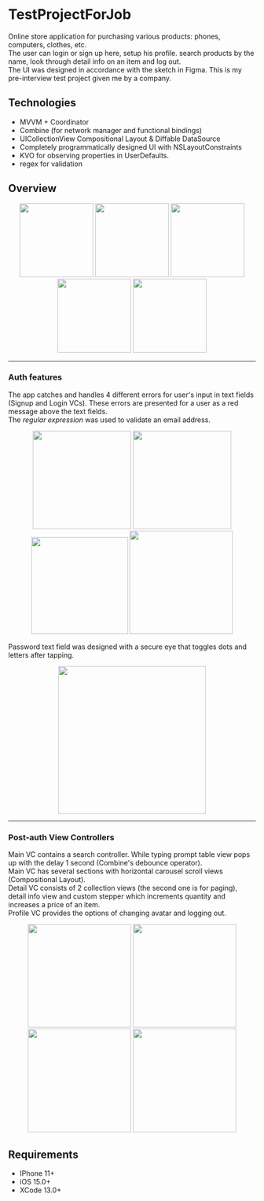 # TestProjectForJob
Online store application for purchasing various products: phones, computers, clothes, etc.   
The user can login or sign up here, setup his profile. search products by the name, look through detail info on an item and log out.            
The UI was designed in accordance with the sketch in Figma. This is my pre-interview test project given me by a company.

## Technologies
- MVVM + Coordinator
- Combine (for network manager and functional bindings)
- UICollectionView Compositional Layout & Diffable DataSource
- Completely programmatically designed UI with NSLayoutConstraints
- KVO for observing properties in UserDefaults. 
- regex for validation

## Overview  
<p align="center">
<img src= "https://github.com/VorkhlikArtem/TestProjectForJob/assets/115653999/5e703761-f5ee-40ea-a990-61aff90f831d" width="150">
<img src= "https://github.com/VorkhlikArtem/TestProjectForJob/assets/115653999/2139f134-6923-4093-9ce1-aac6baa08be9" width="150">
<img src= "https://github.com/VorkhlikArtem/TestProjectForJob/assets/115653999/1d7dc8d4-24e8-447b-814a-24ce97d3456f" width="150">
<img src= "https://github.com/VorkhlikArtem/TestProjectForJob/assets/115653999/12e91af5-fe89-4bdf-9667-1070e7e30310" width="150">
<img src= "https://github.com/VorkhlikArtem/TestProjectForJob/assets/115653999/ddd622b4-a2ca-44b3-bbd5-3ae386e6528a" width="150">
</p>

______

### Auth features 
The app catches and handles 4 different errors for user's input in text fields (Signup and Login VCs). These errors are presented for a user as a red message above the text fields.  
The *regular expression* was used to validate an email address. 

<p align="center">
<img src= "https://github.com/VorkhlikArtem/TestProjectForJob/assets/115653999/635a60ca-425d-4a79-bd02-e2a7c8e8fcb2" width="200">
<img src= "https://github.com/VorkhlikArtem/TestProjectForJob/assets/115653999/14b501bd-0716-4343-bf46-72c3751fd9fb" width="200">
  <img src= "https://github.com/VorkhlikArtem/TestProjectForJob/assets/115653999/7879f878-693d-4c4d-9dbc-80bc2409f0b8" width="197">
  <img src= "https://github.com/VorkhlikArtem/TestProjectForJob/assets/115653999/5fdad7ef-7f71-4174-8e14-b8adcd6c0dac" width="210">

</p>

Password text field was designed with a secure eye that toggles dots and letters after tapping.  
<p align="center">
    <img src= "https://github.com/VorkhlikArtem/TestProjectForJob/assets/115653999/7a5ac486-fb4c-4698-b430-7b73173033f8" width="300">
</p>

----

### Post-auth View Controllers
Main VC contains a search controller. While typing prompt table view pops up with the delay 1 second (Combine's debounce operator).   
Main VC has several sections with horizontal carousel scroll views (Compositional Layout).  
Detail VC consists of 2 collection views (the second one is for paging), detail info view and custom stepper which increments quantity and increases a price of an item.  
Profile VC provides the options of changing avatar and logging out. 

<p align="center">
  <img src= "https://github.com/VorkhlikArtem/TestProjectForJob/assets/115653999/d7e6d474-3809-43e8-b526-810a412cba34" width="210">
  <img src= "https://github.com/VorkhlikArtem/TestProjectForJob/assets/115653999/22f34c1f-64da-418b-a22a-fdf9026a3e9b" width="210">
<img src= "https://github.com/VorkhlikArtem/TestProjectForJob/assets/115653999/5f56c206-cb4a-48cf-91bf-71e6774e5b6c" width="210">
    <img src= "https://github.com/VorkhlikArtem/TestProjectForJob/assets/115653999/427c3423-ba95-4081-83ac-ac01845a06b8" width="210">
</p>


## Requirements
- IPhone 11+
- iOS 15.0+
- XCode 13.0+

